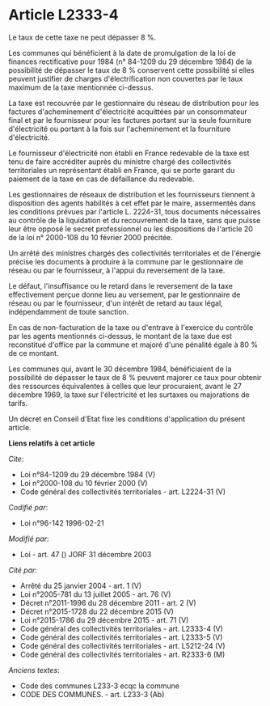 # Article L2333-4

Le taux de cette taxe ne peut dépasser 8 %. 

Les communes qui bénéficient à la date de promulgation de la loi de finances rectificative pour 1984 (n° 84-1209 du 29
décembre 1984) de la possibilité de dépasser le taux de 8 % conservent cette possibilité si elles peuvent justifier de
charges d'électrification non couvertes par le taux maximum de la taxe mentionnée ci-dessus. 

La taxe est recouvrée par le gestionnaire du réseau de distribution pour les factures d'acheminement d'électricité acquittées
par un consommateur final et par le fournisseur pour les factures portant sur la seule fourniture d'électricité ou portant à
la fois sur l'acheminement et la fourniture d'électricité. 

Le fournisseur d'électricité non établi en France redevable de la taxe est tenu de faire accréditer auprès du ministre chargé
des collectivités territoriales un représentant établi en France, qui se porte garant du paiement de la taxe en cas de
défaillance du redevable. 

Les gestionnaires de réseaux de distribution et les fournisseurs tiennent à disposition des agents habilités à cet effet par
le maire, assermentés dans les conditions prévues par l'article L. 2224-31, tous documents nécessaires au contrôle de la
liquidation et du recouvrement de la taxe, sans que puisse leur être opposé le secret professionnel ou les dispositions de
l'article 20 de la loi n° 2000-108 du 10 février 2000 précitée. 

Un arrêté des ministres chargés des collectivités territoriales et de l'énergie précise les documents à produire à la commune
par le gestionnaire de réseau ou par le fournisseur, à l'appui du reversement de la taxe. 

Le défaut, l'insuffisance ou le retard dans le reversement de la taxe effectivement perçue donne lieu au versement, par le
gestionnaire de réseau ou par le fournisseur, d'un intérêt de retard au taux légal, indépendamment de toute sanction. 

En cas de non-facturation de la taxe ou d'entrave à l'exercice du contrôle par les agents mentionnés ci-dessus, le montant de
la taxe due est reconstitué d'office par la commune et majoré d'une pénalité égale à 80 % de ce montant. 

Les communes qui, avant le 30 décembre 1984, bénéficiaient de la possibilité de dépasser le taux de 8 % peuvent majorer ce
taux pour obtenir des ressources équivalentes à celles que leur procuraient, avant le 27 décembre 1969, la taxe sur
l'électricité et les surtaxes ou majorations de tarifs. 

Un décret en Conseil d'Etat fixe les conditions d'application du présent article.

**Liens relatifs à cet article**

_Cite_:

  - Loi n°84-1209 du 29 décembre 1984 (V)
  - Loi n°2000-108 du 10 février 2000 (V)
  - Code général des collectivités territoriales - art. L2224-31 (V)

_Codifié par_:

  - Loi n°96-142 1996-02-21

_Modifié par_:

  - Loi - art. 47 () JORF 31 décembre 2003

_Cité par_:

  - Arrêté du 25 janvier 2004 - art. 1 (V)
  - Loi n°2005-781 du 13 juillet 2005 - art. 76 (V)
  - Décret n°2011-1996 du 28 décembre 2011 - art. 2 (V)
  - Décret n°2015-1728 du 22 décembre 2015 (V)
  - Loi n°2015-1786 du 29 décembre 2015 - art. 71 (V)
  - Code général des collectivités territoriales - art. L2333-4 (V)
  - Code général des collectivités territoriales - art. L2333-5 (V)
  - Code général des collectivités territoriales - art. L5212-24 (V)
  - Code général des collectivités territoriales - art. R2333-6 (M)

_Anciens textes_:

  - Code des communes L233-3 ecqc la commune
  - CODE DES COMMUNES. - art. L233-3 (Ab)
